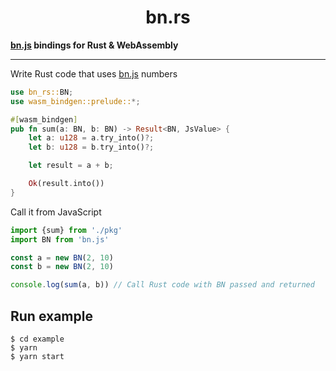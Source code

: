 # <h1 align="center"> bn.rs </h1>

**[bn.js](https://github.com/indutny/bn.js/) bindings for Rust & WebAssembly**

---

Write Rust code that uses [bn.js](https://github.com/indutny/bn.js/) numbers
```rust
use bn_rs::BN;
use wasm_bindgen::prelude::*;

#[wasm_bindgen]
pub fn sum(a: BN, b: BN) -> Result<BN, JsValue> {
    let a: u128 = a.try_into()?;
    let b: u128 = b.try_into()?;

    let result = a + b;

    Ok(result.into())
}
```

Call it from JavaScript
```javascript
import {sum} from './pkg'
import BN from 'bn.js'

const a = new BN(2, 10)
const b = new BN(2, 10)

console.log(sum(a, b)) // Call Rust code with BN passed and returned
```

## Run example
```shell
$ cd example
$ yarn
$ yarn start
```
